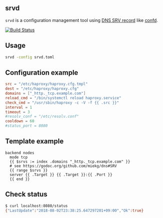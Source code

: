 srvd
----

`srvd` is a configuration management tool using [DNS SRV record](https://en.wikipedia.org/wiki/SRV_record) like [confd](https://github.com/kelseyhightower/confd).

[![Build Status](https://travis-ci.org/winebarrel/srvd.svg?branch=master)](https://travis-ci.org/winebarrel/srvd)

## Usage

```sh
srvd -config srvd.toml
```

## Configuration example

```toml
src = "/etc/haproxy/haproxy.cfg.tmpl"
dest = "/etc/haproxy/haproxy.cfg"
domains = ["_http._tcp.example.com"]
reload_cmd = "/bin/systemctl reload haproxy.service"
check_cmd = "/usr/sbin/haproxy -c -V -f {{ .src }}"
interval = 1
timeout = 3
#resolv_conf = "/etc/resolv.conf"
cooldown = 60
#status_port = 8080
```

## Template example

```
backend nodes
  mode tcp
  {{ $srvs := index .domains "_http._tcp.example.com" }}
  # see https://godoc.org/github.com/miekg/dns#SRV
  {{ range $srvs }}
  server {{ .Target }} {{ .Target }}:{{ .Port }}
  {{ end }}
```

## Check status

```sh
$ curl localhost:8080/status
{"LastUpdate":"2018-08-02T23:38:25.647297201+09:00","Ok":true}
```
